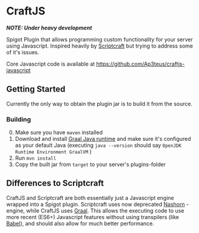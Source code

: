 # CraftJS

***NOTE: Under heavy development***

Spigot Plugin that allows programming custom functionality for your server using Javascript. Inspired heavily by [Scriptcraft](https://github.com/walterhiggins/ScriptCraft) but trying to address some of it's issues.

Core Javascript code is available at https://github.com/Ap3teus/craftjs-javascript

## Getting Started

Currently the only way to obtain the plugin jar is to build it from the source.

### Building

0. Make sure you have `maven` installed
1. Download and install [Graal Java runtime](https://www.graalvm.org/downloads) and make sure it's configured as your default Java (executing `java --version` should say `OpenJDK Runtime Environment GraalVM` )
2. Run `mvn install`
3. Copy the built jar from `target` to your server's plugins-folder

## Differences to Scriptcraft

CraftJS and Scriptcraft are both essentially just a Javascript engine wrapped into a Spigot plugin. Scriptcraft uses now deprecated [Nashorn](https://openjdk.java.net/projects/nashorn/) -engine, while CraftJS uses [Graal](https://www.graalvm.org/docs/reference-manual/languages/js/). This allows the executing code to use more recent (ES6+) Javascript features without using transpilers (like [Babel](https://babeljs.io)), and should also allow for much better performance.
